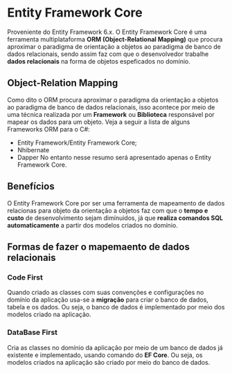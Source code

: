 # Entity Framework Core

Proveniente do Entity Framework 6.x. O Entity Framework Core é uma ferramenta multiplataforma **ORM (Object-Relational Mapping)** que procura aproximar o paradigma de orientação a objetos ao paradigma de banco de dados relacionais, sendo assim faz com que o desenvolvedor trabalhe **dados relacionais** na forma de objetos espeficados no domínio.

## Object-Relation Mapping

Como dito o ORM procura aproximar o paradigma da orientação a objetos ao paradigma de banco de dados relacionais, isso acontece por meio de uma técnica realizada por um **Framework** ou **Biblioteca** responsável por mapear os dados para um objeto. Veja a seguir a lista de alguns Frameworks ORM para o C#:
- Entity Framework/Entity Framework Core;
- Nhibernate
- Dapper
No entanto nesse resumo será apresentado apenas o Entity Framework Core.

## Benefícios

O Entity Framework Core por ser uma ferramenta de mapeamento de dados relacionas para objeto da orientação a objetos faz com que o **tempo e custo** de desenvolvimento sejam dimínuidos, já que **realiza comandos SQL automaticamente** a partir dos modelos criados no domínio.

## Formas de fazer o mapemaento de dados relacionais

### Code First
Quando criado as classes com suas convenções e configurações no domínio da aplicação usa-se a **migração** para criar o banco de dados, tabela e os dados. Ou seja, o banco de dados é implementado por meio dos modelos criado na aplicação.

### DataBase First
Cria as classes no domínio da aplicação por meio de um banco de dados já existente e implementado, usando comando do **EF Core**. Ou seja, os modelos criados na aplicação são criado por meio do banco de dados.
